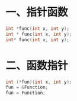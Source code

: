 # 一、指针函数

```c
int *func(int x, int y);
int * func(int x, int y);
int* func(int x, int y);
```



# 二、函数指针

```c
int (*fun)(int x, int y);
fun = &Function;
fun = Function;
```

